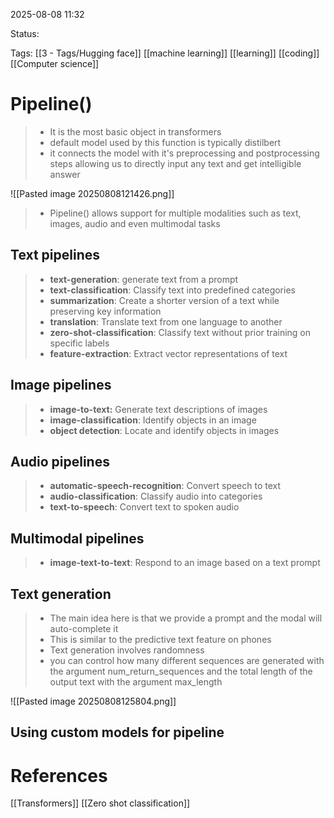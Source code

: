 
2025-08-08 11:32

Status:

Tags: [[3 - Tags/Hugging face]] [[machine learning]] [[learning]] [[coding]] [[Computer science]] 




# Pipeline()

>- It is the most basic object in transformers
>- default model used by this function is typically distilbert
>- it connects the model with it's preprocessing and postprocessing steps allowing us to directly input any text and get intelligible answer

![[Pasted image 20250808121426.png]]
>- Pipeline() allows support for multiple modalities such as text, images, audio and even multimodal tasks

## Text pipelines

>- **text-generation**: generate text from a prompt
>- **text-classification**: Classify text into predefined categories
>- **summarization**: Create a shorter version of a text while preserving key information
>- **translation**: Translate text from one language to another
>- **zero-shot-classification**: Classify text without prior training on specific labels
>- **feature-extraction**: Extract vector representations of text

## Image pipelines

>- **image-to-text:** Generate text descriptions of images
>- **image-classification**: Identify objects in an image
>- **object detection**: Locate and identify objects in images

## Audio pipelines

>- **automatic-speech-recognition**: Convert speech to text
>- **audio-classification**: Classify audio into categories
>- **text-to-speech**: Convert text to spoken audio

## Multimodal pipelines

>- **image-text-to-text**: Respond to an image based on a text prompt

## Text generation

>- The main idea here is that we provide a prompt and the modal will auto-complete it
>- This is similar to the predictive text feature on phones
>- Text generation involves randomness
>- you can control how many different sequences are generated with the argument num_return_sequences and the total length of the output text with the argument max_length

![[Pasted image 20250808125804.png]]

## Using custom models for pipeline




# References
[[Transformers]] [[Zero shot classification]] 
